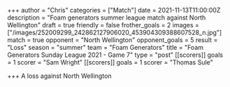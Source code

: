 +++
author = "Chris"
categories = ["Match"]
date = 2021-11-13T11:00:00Z
description = "Foam generators summer league match against North Wellington"
draft = true
friendly = false
frother_goals = 2
images = ["/images/252009299_242862127906020_453904309388607528_n.jpg"]
match = true
opponent = "North Wellington"
opponent_goals = 5
result = "Loss"
season = "summer"
team = "Foam Generators"
title = "Foam Generators Sunday League 2021 - Game 7"
type = "post"
[[scorers]]
goals = 1
scorer = "Sam Wright"
[[scorers]]
goals = 1
scorer = "Thomas Sule"

+++
A loss against North Wellington